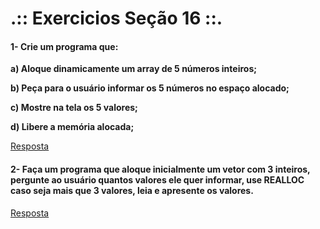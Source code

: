 # .:: Exercicios Seção 16 ::.

#### 1- Crie um programa que: 
<p></p>
<p><strong>a) Aloque dinamicamente um array de 5 números inteiros;</strong></p>
<p><strong>b) Peça para o usuário informar os 5 números no espaço alocado;</strong></p>
<p><strong>c) Mostre na tela os 5 valores;</strong></p>
<p><strong>d) Libere a memória alocada;</strong></p>

[Resposta](./ExerciciosResolvidos/ex001.c)

#### 2- Faça um programa que aloque inicialmente um vetor com 3 inteiros, pergunte ao usuário quantos valores ele quer informar, use REALLOC caso seja mais que 3 valores, leia e apresente os valores.

[Resposta](./ExerciciosResolvidos/ex002.c)

